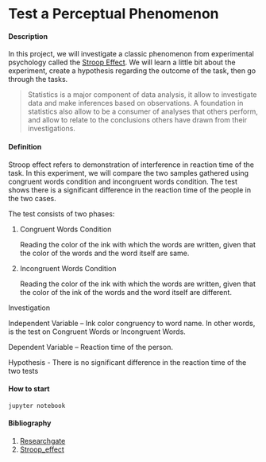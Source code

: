 
# Test a Perceptual Phenomenon


#### Description

In this project, we will investigate a classic phenomenon from experimental psychology called the [Stroop Effect](https://en.wikipedia.org/wiki/Stroop_effect). We will learn a little bit about the experiment, create a hypothesis regarding the outcome of the task, then go through the tasks. 

> Statistics is a major component of data analysis, it allow to investigate data and make inferences based on observations. A foundation in statistics also allow to be a consumer of analyses that others perform, and allow to relate to the conclusions others have drawn from their investigations.


#### Definition
Stroop effect refers to demonstration of interference in reaction time of the task. In this experiment, we will compare the two samples gathered using congruent words condition and incongruent words condition. The test shows there is a significant difference in the reaction time of the people in the two cases.

The test consists of two phases: 
1. Congruent Words Condition
 
   Reading the color of the ink with which the words are written, given that the color of the words and the word itself are same.

2. Incongruent Words Condition 

   Reading the color of the ink with which the words are written, given that the color of the ink of the words and the word itself are different.


Investigation 

Independent Variable –  Ink color congruency to word name. In other words, is the test on Congruent Words or Incongruent Words.

Dependent Variable – Reaction time of the person. 

Hypothesis  - There is no significant difference in the reaction time of the two tests 

#### How to start

``` 
jupyter notebook 
```

#### Bibliography

1. [Researchgate](https://www.researchgate.net)
2. [Stroop_effect](https://en.wikipedia.org/wiki/Stroop_effect)

  